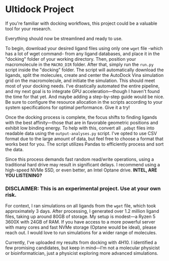<!DOCTYPE html>
<html lang="en">
<head>
    <meta charset="UTF-8">
    <meta name="viewport" content="width=device-width, initial-scale=1.0">
    <h1>Ultidock Project</h1>
</head>
<body>

<p>If you're familiar with docking workflows, this project could be a valuable tool for your research.</p>

<p>Everything should now be streamlined and ready to use.</p>

<p>To begin, download your desired ligand files using only one <code>wget</code> file -which has a lot of wget command- from any ligand databases, and place it in the "docking" folder of your working directory. Then, position your macromolecule in the <code>MACRO_DIR</code> folder. After that, simply run the <code>run.py</code> script inside the "docking" folder. The script will automatically download the ligands, split the molecules, create and center the AutoDock Vina simulation grid on the macromolecule, and initiate the simulation. This should meet most of your docking needs. I've drastically automated the entire pipeline, and my next goal is to integrate GPU acceleration—though I haven't found the time for that yet. And maybe adding a step-by-step guide would be nice. Be sure to configure the resource allocation in the scripts according to your system specifications for optimal performance. Give it a try!</p>

<p>Once the docking process is complete, the focus shifts to finding ligands with the best affinity—those that are in favorable geometric positions and exhibit low binding energy. To help with this, convert all <code>.pdbqt</code> files into readable data using the <code>output-analyses.py</code> script. I've opted to use CSV format due to the large amount of data, but feel free to choose a format that works best for you. The script utilizes Pandas to efficiently process and sort the data.</p>

<p>Since this process demands fast random read/write operations, using a traditional hard drive may result in significant delays. I recommend using a high-speed NVMe SSD, or even better, an Intel Optane drive. <strong>INTEL, ARE YOU LISTENING?</strong></p>

<h3><strong>DISCLAIMER:</strong> This is an experimental project. Use at your own risk.</h3>

<p>For context, I ran simulations on all ligands from the <code>wget</code> file, which took approximately 3 days. After processing, I generated over 1.2 million ligand files, taking up around 80GB of storage. My setup is modest—a Ryzen 5 3600X with 24GB of RAM. If you have access to a more powerful server with many cores and fast NVMe storage (Optane would be ideal), please reach out. I would love to run simulations for a wider range of molecules.</p>

<p>Currently, I've uploaded my results from docking with 4H10. I identified a few promising candidates, but keep in mind—I’m not a molecular physicist or bioinformatician, just a physicist exploring more advanced simulations.</p>

</body>
</html>

